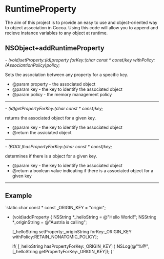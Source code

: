 RuntimeProperty
===============

The aim of this project is to provide an easy to use and object-oriented way to object association in Cocoa. Using this code will allow you to append and recieve instance variables to any object at runtime.

NSObject+addRuntimeProperty
---------------------------

*- (void)setProperty:(id)property forKey:(char const * const)key withPolicy:(AssociantionPolicy)policy;*

Sets the association between any property for a specific key.
 
* @param property - the associated object
* @param key - the key to identify the associated object
* @param policy - the memory management policy
---------------------------

*- (id)getPropertyForKey:(char const * const)key;*

 returns the associated object for a given key.
 
* @param key - the key to identify the associated object
* @return the assiciated object
---------------------------

*- (BOOL)hasPropertyForKey:(char const * const)key;*

 determines if there is a object for a given key.
 
* @param key - the key to identify the associated object
* @return a boolean value indicating if there is a associated object for a given key
---------------------------

Example
-------

`static char const * const _ORIGIN_KEY   = "origin";

- (void)addProperty
{
    NSString *_helloString = @"Hello World!";
    NSString *_originString = @"Austria is calling";
    
    [_helloString setProperty:_originString
                       forKey:_ORIGIN_KEY
                   withPolicy:RETAIN_NONATOMIC_POLICY];
    
    if( [_helloString hasPropertyForKey:_ORIGIN_KEY] )
        NSLog(@"%@", [_helloString getPropertyForKey:_ORIGIN_KEY]);
}`

